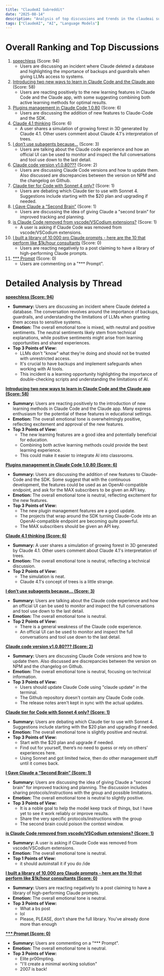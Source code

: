 ```yaml
---
title: "ClaudeAI Subreddit"
date: "2025-08-14"
description: "Analysis of top discussions and trends in the claudeai subreddit"
tags: ["ClaudeAI", "AI", "Language Models"]
---
```


# Overall Ranking and Top Discussions
1.  [speechless](https://i.redd.it/91qkfqxyn0jf1.png) (Score: 94)
    *   Users are discussing an incident where Claude deleted a database and highlighting the importance of backups and guardrails when giving LLMs access to systems.
2.  [Introducing two new ways to learn in Claude Code and the Claude app](https://www.reddit.com/r/ClaudeAI/comments/1mq6h47/introducing_two_new_ways_to_learn_in_claude_code/) (Score: 58)
    *   Users are reacting positively to the new learning features in Claude Code and the Claude app, with some suggesting combining both active learning methods for optimal results.
3.  [Plugins management in Claude Code 1.0.80](https://github.com/anthropics/claude-code/blob/main/CHANGELOG.md) (Score: 6)
    *   Users are discussing the addition of new features to Claude-Code and the SDK.
4.  [Claude 4.1 thinking](https://v.redd.it/tz6p9wdln0jf1) (Score: 6)
    *   A user shares a simulation of growing forest in 3D generated by Claude 4.1. Other users comment about Claude 4.1's interpretation of trees.
5.  [I don’t use subagents because…](https://www.reddit.com/r/ClaudeAI/comments/1mqbc2q/i_dont_use_subagents_because/) (Score: 3)
    *   Users are talking about the Claude code experience and how an official UI can be used to monitor and inspect the full conversations and tool use down to the last detail.
6.  [Claude code version v1.0.80???](https://www.reddit.com/r/ClaudeAI/comments/1mq5y2u/claude_code_version_v1080/) (Score: 2)
    *   Users are discussing Claude Code versions and how to update them. Also discussed are discrepancies between the version on NPM and the changelog on Github.
7.  [Claude tier for Code with Sonnet 4 only?](https://www.reddit.com/r/ClaudeAI/comments/1mq6gc2/claude_tier_for_code_with_sonnet_4_only/) (Score: 1)
    *   Users are debating which Claude tier to use with Sonnet 4. Suggestions include starting with the $20 plan and upgrading if needed.
8.  [I Gave Claude a “Second Brain”](https://www.reddit.com/r/ClaudeAI/comments/1mq7iw0/i_gave_claude_a_second_brain/) (Score: 1)
    *   Users are discussing the idea of giving Claude a "second brain" for improved tracking and planning.
9.  [is Claude Code removed from vscode/VSCodium extensions?](https://www.reddit.com/r/ClaudeAI/comments/1mqbcht/is_claude_code_removed_from_vscodevscodium/) (Score: 1)
    *   A user is asking if Claude Code was removed from vscode/VSCodium extensions.
10. [I built a library of 10,000 pro Claude prompts - here are the 10 that perform like $1k/hour consultants](https://www.reddit.com/r/ClaudeAI/comments/1mq69j3/i_built_a_library_of_10000_pro_claude_prompts/) (Score: 0)
    *   Users are reacting negatively to a post claiming to have a library of high-performing Claude prompts.
11. [*** Prompt](https://www.reddit.com/r/ClaudeAI/comments/1mq9ts2/god_prompt/) (Score: 0)
    *   Users are commenting on a "*** Prompt".

# Detailed Analysis by Thread
**[speechless (Score: 94)](https://i.redd.it/91qkfqxyn0jf1.png)**
*  **Summary:** Users are discussing an incident where Claude deleted a database. The conversation revolves around the importance of backups, guardrails, and understanding the limitations of LLMs when granting them access to sensitive systems.
*  **Emotion:** The overall emotional tone is mixed, with neutral and positive sentiments. The neutral sentiments likely stem from technical explanations, while positive sentiments might arise from learning opportunities and shared experiences.
*  **Top 3 Points of View:**
    *   LLMs don't "know" what they're doing and should not be trusted with unrestricted access.
    *   It's crucial to have backups and implement safeguards when working with AI tools.
    *   This incident is a learning opportunity highlighting the importance of double-checking scripts and understanding the limitations of AI.

**[Introducing two new ways to learn in Claude Code and the Claude app (Score: 58)](https://www.reddit.com/r/ClaudeAI/comments/1mq6h47/introducing_two_new_ways_to_learn_in_claude_code/)**
*  **Summary:** Users are reacting positively to the introduction of new learning methods in Claude Code and the Claude app. Many express enthusiasm for the potential of these features in educational settings.
*  **Emotion:** The overall emotional tone is overwhelmingly positive, reflecting excitement and approval of the new features.
*  **Top 3 Points of View:**
    *   The new learning features are a good idea and potentially beneficial for education.
    *   Combining both active learning methods could provide the best learning experience.
    *   This could make it easier to integrate AI into classrooms.

**[Plugins management in Claude Code 1.0.80 (Score: 6)](https://github.com/anthropics/claude-code/blob/main/CHANGELOG.md)**
*  **Summary:** Users are discussing the addition of new features to Claude-Code and the SDK. Some suggest that with the continuous development, the features could be used as an OpenAI-compatible endpoint, and ask for the MAX subscribers to be given an API key.
*  **Emotion:** The overall emotional tone is neutral, reflecting excitement for the new features.
*  **Top 3 Points of View:**
    *   The new plugin management features are a good update.
    *   The projects that wrap around the SDK turning Claude-Code into an OpenAI-compatible endpoint are becoming quite powerful.
    *   The MAX subscribers should be given an API key.

**[Claude 4.1 thinking (Score: 6)](https://v.redd.it/tz6p9wdln0jf1)**
*  **Summary:** A user shares a simulation of growing forest in 3D generated by Claude 4.1. Other users comment about Claude 4.1's interpretation of trees.
*  **Emotion:** The overall emotional tone is neutral, reflecting a technical discussion.
*  **Top 2 Points of View:**
    *   The simulation is neat.
    *   Claude 4.1's concept of trees is a little strange.

**[I don’t use subagents because… (Score: 3)](https://www.reddit.com/r/ClaudeAI/comments/1mqbc2q/i_dont_use_subagents_because/)**
*  **Summary:** Users are talking about the Claude code experience and how an official UI can be used to monitor and inspect the full conversations and tool use down to the last detail.
*  **Emotion:** The overall emotional tone is neutral.
*  **Top 2 Points of View:**
    *   There is a general weakness of the Claude code experience.
    *   An official UI can be used to monitor and inspect the full conversations and tool use down to the last detail.

**[Claude code version v1.0.80??? (Score: 2)](https://www.reddit.com/r/ClaudeAI/comments/1mq5y2u/claude_code_version_v1080/)**
*  **Summary:** Users are discussing Claude Code versions and how to update them. Also discussed are discrepancies between the version on NPM and the changelog on Github.
*  **Emotion:** The overall emotional tone is neutral, focusing on technical information.
*  **Top 3 Points of View:**
    *   Users should update Claude Code using "claude update" in the terminal.
    *   The Github repository doesn't contain any Claude Code code.
    *   The release notes aren't kept in sync with the actual updates.

**[Claude tier for Code with Sonnet 4 only? (Score: 1)](https://www.reddit.com/r/ClaudeAI/comments/1mq6gc2/claude_tier_for_code_with_sonnet_4_only/)**
*  **Summary:** Users are debating which Claude tier to use with Sonnet 4. Suggestions include starting with the $20 plan and upgrading if needed.
*  **Emotion:** The overall emotional tone is slightly positive and neutral.
*  **Top 3 Points of View:**
    *   Start with the $20 plan and upgrade if needed.
    *   Find out for yourself, there’s no need to guess or rely on others’ experiences here.
    *   Using Sonnet and got limited twice, then do other management stuff until it comes back.

**[I Gave Claude a “Second Brain” (Score: 1)](https://www.reddit.com/r/ClaudeAI/comments/1mq7iw0/i_gave_claude_a_second_brain/)**
*  **Summary:** Users are discussing the idea of giving Claude a "second brain" for improved tracking and planning. The discussion includes sharing protocols/instructions with the group and possible limitations.
*  **Emotion:** The overall emotional tone is neutral to slightly positive.
*  **Top 3 Points of View:**
    *   It is a noble goal to help the model keep track of things, but I have yet to see it work reliably or improve results.
    *   Share the very specific protocols/instructions with the group
    *   The second brain could poison the context window.

**[is Claude Code removed from vscode/VSCodium extensions? (Score: 1)](https://www.reddit.com/r/ClaudeAI/comments/1mqbcht/is_claude_code_removed_from_vscodevscodium/)**
*  **Summary:** A user is asking if Claude Code was removed from vscode/VSCodium extensions.
*  **Emotion:** The overall emotional tone is neutral.
*  **Top 1 Points of View:**
    *   it should autoinstall it if you do /ide

**[I built a library of 10,000 pro Claude prompts - here are the 10 that perform like $1k/hour consultants (Score: 0)](https://www.reddit.com/r/ClaudeAI/comments/1mq69j3/i_built_a_library_of_10000_pro_claude_prompts/)**
*  **Summary:** Users are reacting negatively to a post claiming to have a library of high-performing Claude prompts.
*  **Emotion:** The overall emotional tone is neutral.
*  **Top 3 Points of View:**
    *   What a bs post
    *   lol
    *   Please, PLEASE, don't share the full library. You've already done more than enough

**[*** Prompt (Score: 0)](https://www.reddit.com/r/ClaudeAI/comments/1mq9ts2/god_prompt/)**
*  **Summary:** Users are commenting on a "*** Prompt".
*  **Emotion:** The overall emotional tone is neutral.
*  **Top 3 Points of View:**
    *   Elite pr00mpting.
    *   "I'll create a minimal working solution"
    *   2007 is back!
